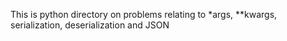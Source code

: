 This is python directory on problems relating to *args, **kwargs, serialization, deserialization and JSON
